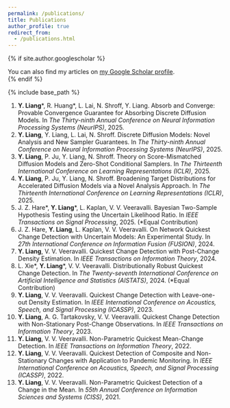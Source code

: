 ```yaml
---
permalink: /publications/
title: Publications
author_profile: true
redirect_from:
  - /publications.html
---
```


{% if site.author.googlescholar %}
  <div class="wordwrap">You can also find my articles on <a href="{{site.author.googlescholar}}">my Google Scholar profile</a>.</div>
{% endif %}

{% include base_path %}

1.	**Y. Liang**\*, R. Huang\*, L. Lai, N. Shroff, Y. Liang. Absorb and Converge: Provable Convergence Guarantee for Absorbing Discrete Diffusion Models. In *The Thirty-ninth Annual Conference on Neural Information Processing Systems (NeurIPS)*, 2025.
2.	**Y. Liang**, Y. Liang, L. Lai, N. Shroff. Discrete Diffusion Models: Novel Analysis and New Sampler Guarantees. In *The Thirty-ninth Annual Conference on Neural Information Processing Systems (NeurIPS)*, 2025.
3.	**Y. Liang**, P. Ju, Y. Liang, N. Shroff. Theory on Score-Mismatched Diffusion Models and Zero-Shot Conditional Samplers. In *The Thirteenth International Conference on Learning Representations (ICLR)*, 2025.
4.	**Y. Liang**, P. Ju, Y. Liang, N. Shroff. Broadening Target Distributions for Accelerated Diffusion Models via a Novel Analysis Approach. In *The Thirteenth International Conference on Learning Representations (ICLR)*, 2025.
5.	J. Z. Hare\*, **Y. Liang**\*, L. Kaplan, V. V. Veeravalli. Bayesian Two-Sample Hypothesis Testing using the Uncertain Likelihood Ratio. In *IEEE Transactions on Signal Processing*, 2025. (\*Equal Contribution)
6.  J. Z. Hare, **Y. Liang**, L. Kaplan, V. V. Veeravalli. On Network Quickest Change Detection with Uncertain Models: An Experimental Study. In *27th International Conference on Information Fusion (FUSION)*, 2024.
7.	**Y. Liang**, V. V. Veeravalli. Quickest Change Detection with Post-Change Density Estimation. In *IEEE Transactions on Information Theory*, 2024.
8.	L. Xie\*, **Y. Liang**\*, V. V. Veeravalli. Distributionally Robust Quickest Change Detection. In *The Twenty-seventh International Conference on Artificial Intelligence and Statistics (AISTATS)*, 2024. (\*Equal Contribution)
9.	**Y. Liang**, V. V. Veeravalli. Quickest Change Detection with Leave-one-out Density Estimation. In *IEEE International Conference on Acoustics, Speech, and Signal Processing (ICASSP)*, 2023.
10.	**Y. Liang**, A. G. Tartakovsky, V. V. Veeravalli. Quickest Change Detection with Non-Stationary Post-Change Observations. In *IEEE Transactions on Information Theory*, 2023.
11.	**Y. Liang**, V. V. Veeravalli. Non-Parametric Quickest Mean-Change Detection. In *IEEE Transactions on Information Theory*, 2022.
12.	**Y. Liang**, V. V. Veeravalli. Quickest Detection of Composite and Non-Stationary Changes with Application to Pandemic Monitoring. In *IEEE International Conference on Acoustics, Speech, and Signal Processing (ICASSP)*, 2022.
13.	**Y. Liang**, V. V. Veeravalli. Non-Parametric Quickest Detection of a Change in the Mean. In *55th Annual Conference on Information Sciences and Systems (CISS)*, 2021.
